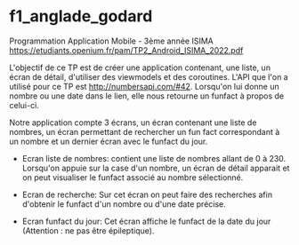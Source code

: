 # f1_anglade_godard
Programmation Application Mobile  - 3ème année ISIMA https://etudiants.openium.fr/pam/TP2_Android_ISIMA_2022.pdf

L'objectif de ce TP est de créer une application contenant, une liste, un écran de détail, d'utiliser des viewmodels et des coroutines. 
L'API que l'on a utilisé pour ce TP est http://numbersapi.com/#42. Lorsqu'on lui donne un nombre ou une date dans le lien, elle nous retourne un funfact à propos de celui-ci.

Notre application compte 3 écrans, un écran contenant une liste de nombres, un écran permettant de rechercher un fun fact correspondant à un nombre et un dernier écran avec le funfact du jour. 

- Ecran liste de nombres: contient une liste de nombres allant de 0 à 230. Lorsqu'on appuie sur la case d'un nombre, un écran de détail apparait et on peut visualiser le funfact associé au nombre sélectionné. 

- Ecran de recherche: Sur cet écran on peut faire des recherches afin d'obtenir le funfact d'un nombre ou d'une date précise. 

- Ecran funfact du jour: Cet écran affiche le funfact de la date du jour (Attention : ne pas être épileptique). 
